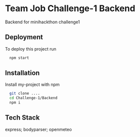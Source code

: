 
# Team Job Challenge-1 Backend

Backend for minihackthon challenge1


## Deployment

To deploy this project run

```bash
  npm start
```


## Installation

Install my-project with npm

```bash
  git clone ....
  cd Challenge-1/Backend
  npm i
```
    
## Tech Stack

express; bodyparser; openmeteo

